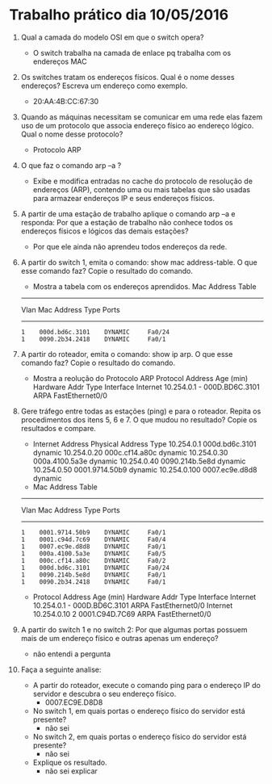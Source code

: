 # Trabalho prático dia 10/05/2016

1. Qual a camada do modelo OSI em que o switch opera?
    - O switch trabalha na camada de enlace pq trabalha com os endereços MAC
2. Os switches tratam os endereços físicos. Qual é o nome desses endereços? Escreva
um endereço como exemplo.
    - 20:AA:4B:CC:67:30
3. Quando as máquinas necessitam se comunicar em uma rede elas fazem uso de um
protocolo que associa endereço físico ao endereço lógico. Qual o nome desse
protocolo?
    - Protocolo ARP
4. O que faz o comando arp –a ?
    - Exibe e modifica entradas no cache do protocolo de resolução de endereços (ARP), contendo uma ou mais tabelas que são 
usadas para armazear endereços IP e seus endereços físicos.
5. A partir de uma estação de trabalho aplique o comando arp –a e responda: Por que a
estação de trabalho não conhece todos os endereços físicos e lógicos das demais
estações?
    - Por que ele ainda não aprendeu todos endereços da rede.
6. A partir do switch 1, emita o comando: show mac address-table. O que esse comando
faz? Copie o resultado do comando.
    - Mostra a tabela com os endereços aprendidos.
            Mac Address Table
    -------------------------------------------

    Vlan    Mac Address       Type        Ports
    ----    -----------       --------    -----

       1    000d.bd6c.3101    DYNAMIC     Fa0/24
       1    0090.2b34.2418    DYNAMIC     Fa0/1
7. A partir do roteador, emita o comando: show ip arp. O que esse comando faz? Copie o
resultado do comando.
    - Mostra a reolução do Protocolo ARP
    Protocol  Address          Age (min)  Hardware Addr   Type   Interface
    Internet  10.254.0.1              -   000D.BD6C.3101  ARPA   FastEthernet0/0
8. Gere tráfego entre todas as estações (ping) e para o roteador. Repita os
procedimentos dos itens 5, 6 e 7. O que mudou no resultado? Copie os resultados e
compare.
    - Internet Address      Physical Address      Type
      10.254.0.1            000d.bd6c.3101        dynamic
      10.254.0.20           000c.cf14.a80c        dynamic
      10.254.0.30           000a.4100.5a3e        dynamic
      10.254.0.40           0090.214b.5e8d        dynamic
      10.254.0.50           0001.9714.50b9        dynamic
      10.254.0.100          0007.ec9e.d8d8        dynamic
	- Mac Address Table
	------------------------------------------
	Vlan    Mac Address       Type        Ports
	----    -----------       --------    -----
	   1    0001.9714.50b9    DYNAMIC     Fa0/1
	   1    0001.c94d.7c69    DYNAMIC     Fa0/4
	   1    0007.ec9e.d8d8    DYNAMIC     Fa0/1
	   1    000a.4100.5a3e    DYNAMIC     Fa0/5
	   1    000c.cf14.a80c    DYNAMIC     Fa0/2
	   1    000d.bd6c.3101    DYNAMIC     Fa0/24
	   1    0090.214b.5e8d    DYNAMIC     Fa0/1
	   1    0090.2b34.2418    DYNAMIC     Fa0/1
	- Protocol  Address          Age (min)  Hardware Addr   Type   Interface
	  Internet  10.254.0.1              -   000D.BD6C.3101  ARPA   FastEthernet0/0
	  Internet  10.254.0.10             2   0001.C94D.7C69  ARPA   FastEthernet0/0
9. A partir do switch 1 e no switch 2: Por que algumas portas possuem mais de um
endereço físico e outras apenas um endereço?
	- não entendi a pergunta
10. Faça a seguinte analise:
    - A partir do roteador, execute o comando ping para o endereço IP do servidor e descubra o seu endereço físico.
		- 0007.EC9E.D8D8 
    - No switch 1, em quais portas o endereço físico do servidor está presente?
		- não sei
    - No switch 2, em quais portas o endereço físico do servidor está presente?
		- não sei
    - Explique os resultado.
		- não sei explicar
